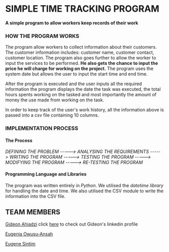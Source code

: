 # SIMPLE TIME TRACKING PROGRAM

**A simple program to allow workers keep records of their work**

### HOW THE PROGRAM WORKS

The program allow workers to collect information about their customers.
The customer information includes: customer name, customer contact, customer location.
The program also goes further to allow the worker to input the services to be performed.
**He also gets the chance to input the price he will charge for working on the project.**
The program uses the system date but allows the user to input the start time and end time.

After the program is executed and the user inputs all the required information the program displays the date the task was executed, the total hours spents working on the tasked and most importantly the amount of money the use made from working on the task.

In order to keep track of the user's work history, all the information above is passed into a csv file containing 10 columns.


### IMPLEMENTATION PROCESS

#### The Process
_DEFINING THE PROBLEM -----> ANALYSING THE REQUIREMENTS -----> WRITING THE PROGRAM -----> TESTING THE PROGRAM -----> MODIFYING THE PROGRAM -----> RE-TESTING THE PROGRAM_

#### Programming Language and Libraries
The program was written entirely in *Python*. We utilised the *datetime library* for handling the date and time. We also utilised the CSV module to write the information into the CSV file.

## TEAM MEMBERS

[Gideon Ahiadzi](https://github.com/horlali)  click [here](https://www.linkedin.com/in/gideon-ahiadzi) to check out Gideon's linkedin profile

[Eugenia Owusu-Ansah](https://github.com/eugeniaowiredua)

[Eugene Sintim](https://github.com/EUGENE-hue)
